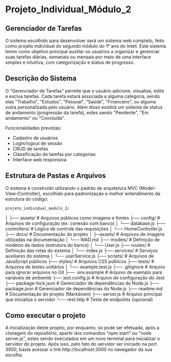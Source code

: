 # Projeto_Individual_Módulo_2

## Gerenciador de Tarefas

O sistema escolhido para desenvolver será um sistema web completo, feito como projeto individual do segundo módulo do 1º ano do Inteli. Este sistema temm como objetivo principal auxiliar os usuários a organizar e gerenciar suas tarefas diárias, semanais ou mensais por meio de uma interface simples e intuitiva, com categorização e status de progresso.

## Descrição do Sistema

O "Gerenciador de Tarefas" permite que o usuário adicione, visualise, edite e exclua tarefas. Cada tarefa estará associada a alguma categoria, sendo elas "Trabalho", "Estudos", "Pessoal", "Saúde", "Financeiro", ou alguma outra personalizada pelo usuário. Além disso existirá um sistema de status de andamento (progressão da tarefa), estes sendo "Pendente", "Em andamento" ou "Concluída".

Funcionalidades previstas:

- Cadastro de usuários
- Login/logout de sessão
- CRUD de tarefas
- Classificação de tarefas por categorias
- Interface web responsiva

## Estrutura de Pastas e Arquivos

O sistema é construído utilizando o padrão de arquitetura MVC (Model-View-Controller), escolhido para padronização e melhor entendimento da estrutura do código:

    projeto_individual_modulo_2/
│
├── assets/                # Arquivos públicos como imagens e fontes
├── config/                # Arquivos de configuração (ex: conexão com banco)
│   └── database.js
├── controllers/           # Lógica de controle das requisições
│   └── HomeController.js
├── docs/                  # Documentação do projeto
│   ├─assets/              # Arquivos de imagens utilizadas na documentação
│   └── WAD.md
├── models/                # Definição de modelos de dados (estrutura do banco)
│   └── User.js
├── routes/                # Definição das rotas do sistema
│   └── index.js
├── services/              # Serviços auxiliares do sistema
│   └── userService.js
├── scripts/               # Arquivos de JavaScript públicos
├── styles/                # Arquivos CSS públicos
├── tests/                 # Arquivos de testes unitários
│   └── example.test.js
├── .gitignore             # Arquivo para ignorar arquivos no Git
├── .env.example           # Arquivo de exemplo para variáveis de ambiente
├── jest.config.js         # Arquivo de configuração do Jest
├── package-lock.json      # Gerenciador de dependências do Node.js
├── package.json           # Gerenciador de dependências do Node.js
├── readme.md              # Documentação do projeto (Markdown)
├── server.js              # Arquivo principal que inicializa o servidor
└── rest.http              # Teste de endpoints (opcional)

## Como executar o projeto

A inicialização deste projeto, por enquanto, só pode ser efetuada, após a clonagem do repositório, apartir dos comandos "npm start" ou "node server.js", estes sendo executados em um novo terminal para inicializar o servidor do projeto. Após isso, pelo fato do servidor ser iniciado na port 3000, basta acessar o link http://localhost:3000 no navegador da sua escolha.